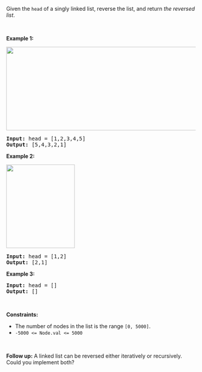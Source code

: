 <div class="px-5 pt-4"><div class="flex"></div><div class="xFUwe" data-track-load="description_content"><p>Given the <code>head</code> of a singly linked list, reverse the list, and return <em>the reversed list</em>.</p>

<p>&nbsp;</p>
<p><strong class="example">Example 1:</strong></p>
<img alt="" src="https://assets.leetcode.com/uploads/2021/02/19/rev1ex1.jpg" style="width: 542px; height: 222px;">
<pre><strong>Input:</strong> head = [1,2,3,4,5]
<strong>Output:</strong> [5,4,3,2,1]
</pre>

<p><strong class="example">Example 2:</strong></p>
<img alt="" src="https://assets.leetcode.com/uploads/2021/02/19/rev1ex2.jpg" style="width: 182px; height: 222px;">
<pre><strong>Input:</strong> head = [1,2]
<strong>Output:</strong> [2,1]
</pre>

<p><strong class="example">Example 3:</strong></p>

<pre><strong>Input:</strong> head = []
<strong>Output:</strong> []
</pre>

<p>&nbsp;</p>
<p><strong>Constraints:</strong></p>

<ul>
	<li>The number of nodes in the list is the range <code>[0, 5000]</code>.</li>
	<li><code>-5000 &lt;= Node.val &lt;= 5000</code></li>
</ul>

<p>&nbsp;</p>
<p><strong>Follow up:</strong> A linked list can be reversed either iteratively or recursively. Could you implement both?</p>
</div></div>